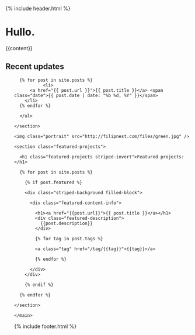 {% include header.html %}
  <main>
    <h1>Hullo<span class="bullet">.</span></h1>
    <section class="striped-border block narrow-block">
      {{content}}
    </section>
    <section class="striped-border block wide-block">
      <h1>Recent updates</h1>
      <ul>

      {% for post in site.posts %}
			   <li>
          <a href="{{ post.url }}">{{ post.title }}</a> <span class="date">{{ post.date | date: "%b %d, %Y" }}</span>
        </li>
      {% endfor %}

      </ul>

    </section>

    <img class="portrait" src="http://filipnest.com/files/green.jpg" />

    <section class="featured-projects">

      <h1 class="featured-projects striped-invert">Featured projects: </h1>

      {% for post in site.posts %}

        {% if post.featured %}

        <div class="striped-background filled-block">

          <div class="featured-content-info">

            <h1><a href="{{post.url}}">{{ post.title }}</a></h1>
            <div class="featured-description">
              {{post.description}}
            </div>

            {% for tag in post.tags %}

            <a class="tag" href="/tag/{{tag}}">{{tag}}</a>

            {% endfor %}

          </div>
        </div>

        {% endif %}

      {% endfor %}

    </section>
    
    </main>
  {% include footer.html %}
